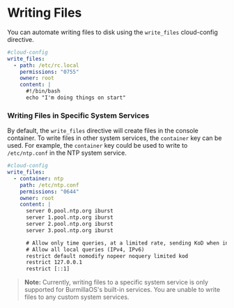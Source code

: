 # Writing Files

You can automate writing files to disk using the `write_files` cloud-config directive.

```yaml
#cloud-config
write_files:
  - path: /etc/rc.local
    permissions: "0755"
    owner: root
    content: |
      #!/bin/bash
      echo "I'm doing things on start"
```

### Writing Files in Specific System Services

By default, the `write_files` directive will create files in the console container. To write files in other system services, the `container` key can be used. For example, the `container` key could be used to write to `/etc/ntp.conf` in the NTP system service.

```yaml
#cloud-config
write_files:
  - container: ntp
    path: /etc/ntp.conf
    permissions: "0644"
    owner: root
    content: |
      server 0.pool.ntp.org iburst
      server 1.pool.ntp.org iburst
      server 2.pool.ntp.org iburst
      server 3.pool.ntp.org iburst

      # Allow only time queries, at a limited rate, sending KoD when in excess.
      # Allow all local queries (IPv4, IPv6)
      restrict default nomodify nopeer noquery limited kod
      restrict 127.0.0.1
      restrict [::1]
```

> **Note:** Currently, writing files to a specific system service is only supported for BurmillaOS's built-in services. You are unable to write files to any custom system services. 
